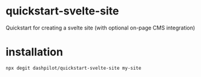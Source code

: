 # quickstart-svelte-site
Quickstart for creating a svelte site (with optional on-page CMS integration)

# installation
`npx degit dashpilot/quickstart-svelte-site my-site`
